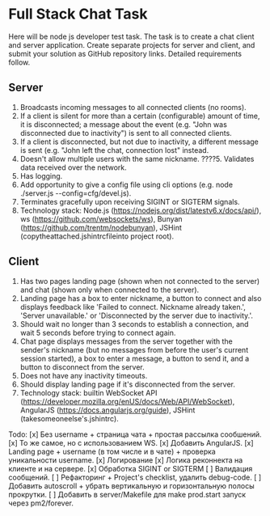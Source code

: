 
# Full Stack Chat Task

Here will be node js developer test task. The task is to create a chat client and server application. Create separate projects for server and client, and submit your solution as GitHub repository links. Detailed requirements follow.

## Server
1. Broadcasts incoming messages to all connected clients (no rooms).
2. If a client is silent for more than a certain (configurable) amount of time, it is disconnected; a message about the event (e.g. "John was disconnected due to inactivity") is sent to all connected clients.
3. If a client is disconnected, but not due to inactivity, a different message is sent (e.g. "John left the chat, connection lost" instead.
4. Doesn't allow multiple users with the same nickname.
????5. Validates data received over the network.
6. Has logging.
7. Add opportunity to give a config file using cli options (e.g. node ./server.js --config=cfg/devel.js).
8. Terminates gracefully upon receiving SIGINT or SIGTERM signals.
9. Technology stack: Node.js (https://nodejs.org/dist/latestv6.x/docs/api/), ws (https://github.com/websockets/ws), Bunyan (https://github.com/trentm/nodebunyan), JSHint (copytheattached.jshintrcfileinto project root).

## Client
1. Has two pages landing page (shown when not connected to the server) and chat (shown only when connected to the server).
2. Landing page has a box to enter nickname, a button to connect and also displays feedback like 'Failed to connect. Nickname already taken.', 'Server unavailable.' or 'Disconnected by the server due to inactivity.'.
3. Should wait no longer than 3 seconds to establish a connection, and wait 5 seconds before trying to connect again.
4. Chat page displays messages from the server together with the sender's nickname (but no messages from before the user's current session started), a box to enter a message, a button to send it, and a button to disconnect from the server.
5. Does not have any inactivity timeouts.
6. Should display landing page if it's disconnected from the server.
7. Technology stack: builtin WebSocket API (https://developer.mozilla.org/enUS/docs/Web/API/WebSocket), AngularJS (https://docs.angularjs.org/guide), JSHint (takesomeoneelse's.jshintrc).

Todo:
[x] Без username + страница чата + простая рассылка сообшений.
[x] То же самое, но с использованием WS.
[x] Добавить AngularJS.
[x] Landing page + username (в том числе и в чате) + проверка уникальности username.
[x] Логирование
[x] Логика реконнекта на клиенте и на сервере.
[x] Обработка SIGINT or SIGTERM
[ ] Валидация сообщений.
[ ] Рефакторинг + Project's checklist, удалить debug-code.
[ ] Добавить autoscroll + убрать вертикальную и горизонтальную полосы прокрутки.
[ ] Добавить в server/Makefile для make prod.start запуск через pm2/forever.
